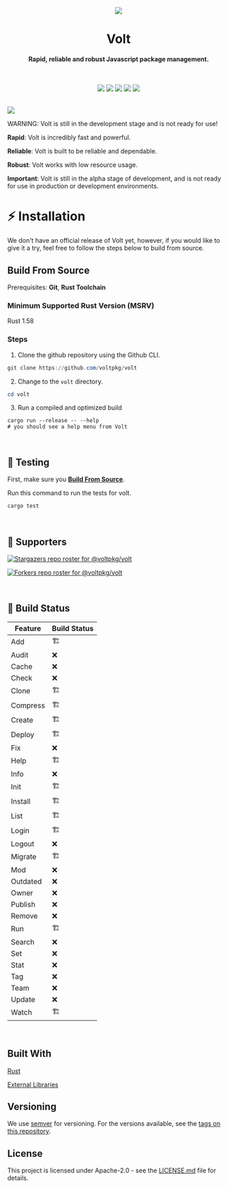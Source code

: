 <p align="center">
  <img src="https://github.com/voltpkg/volt/blob/master/assets/volt-transparent-bg.png?raw=true" />
</p>

<h1 align="center">Volt</h1>
<h4 align="center">Rapid, reliable and robust Javascript package management.</h4>
<br>

<p align="center">
  <img src="https://img.shields.io/badge/version-0.0.1--alpha-c6b5ff"> <img src="https://img.shields.io/github/license/voltpkg/volt?color=75ff73"> <img src="https://img.shields.io/tokei/lines/github/voltpkg/volt?color=%23ffb5f5"> <img src="https://img.shields.io/github/languages/top/voltpkg/volt?color=b5f0ff"> <img src="https://img.shields.io/github/languages/code-size/voltpkg/volt?color=%235e6cff&label=size">
</p>
<br>

<img src="https://user-images.githubusercontent.com/63039748/122814035-b9696280-d2e4-11eb-8157-67a49f03190d.png">

WARNING: Volt is still in the development stage and is not ready for use!

**Rapid**: Volt is incredibly fast and powerful.

**Reliable**: Volt is built to be reliable and dependable.

**Robust**: Volt works with low resource usage.

**Important**: Volt is still in the alpha stage of development, and is not ready for use in production or development environments.
<br>

# :zap: Installation

We don't have an official release of Volt yet, however, if you would like to give it a try, feel free to follow the steps below to build from source.
<br>

## Build From Source

Prerequisites: **Git**, **Rust Toolchain**

### Minimum Supported Rust Version (MSRV)

Rust 1.58

### Steps

1. Clone the github repository using the Github CLI.

```powershell
git clone https://github.com/voltpkg/volt
```

2. Change to the `volt` directory.

```powershell
cd volt
```

3. Run a compiled and optimized build

```
cargo run --release -- --help
# you should see a help menu from Volt
```

<br>

## :test_tube: Testing

First, make sure you [**Build From Source**](https://github.com/voltpkg/volt/#build-from-source).

Run this command to run the tests for volt.

```powershell
cargo test
```

<br>

## :clap: Supporters

[![Stargazers repo roster for @voltpkg/volt](https://reporoster.com/stars/voltpkg/volt)](https://github.com/voltpkg/volt/stargazers)

[![Forkers repo roster for @voltpkg/volt](https://reporoster.com/forks/voltpkg/volt)](https://github.com/voltpkg/volt/network/members)

<br>

## :hammer: Build Status

| Feature  | Build Status |
| -------- | ------------ |
| Add      | 🏗️           |
| Audit    | ❌           |
| Cache    | ❌           |
| Check    | ❌           |
| Clone    | 🏗️           |
| Compress | 🏗️           |
| Create   | 🏗️           |
| Deploy   | 🏗️           |
| Fix      | ❌           |
| Help     | 🏗️           |
| Info     | ❌           |
| Init     | 🏗️           |
| Install  | 🏗️           |
| List     | 🏗️           |
| Login    | 🏗️           |
| Logout   | ❌           |
| Migrate  | 🏗️           |
| Mod      | ❌           |
| Outdated | ❌           |
| Owner    | ❌           |
| Publish  | ❌           |
| Remove   | ❌           |
| Run      | 🏗️           |
| Search   | ❌           |
| Set      | ❌           |
| Stat     | ❌           |
| Tag      | ❌           |
| Team     | ❌           |
| Update   | ❌           |
| Watch    | 🏗️           |

<br>

## Built With

[Rust](https://www.rust-lang.org/)

[External Libraries](https://github.com/voltpkg/volt/blob/dev/CREDITS.md)

## Versioning

We use [semver](https://semver.org/) for versioning. For the versions available, see the [tags on this repository](https://github.com/voltpkg/volt/tags).

## License

This project is licensed under Apache-2.0 - see the [LICENSE.md](LICENSE) file for details.
